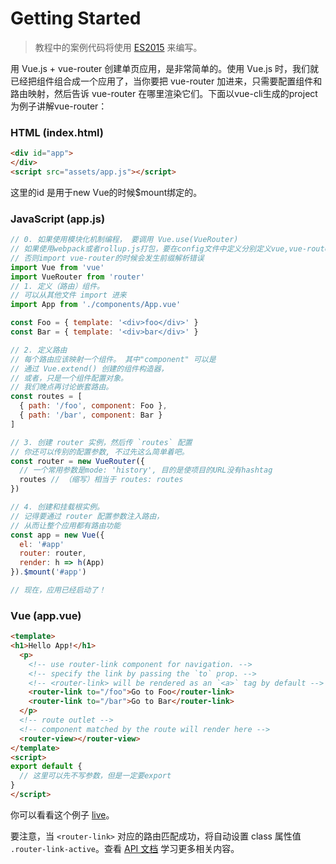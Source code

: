 # Getting Started

> 教程中的案例代码将使用 [ES2015](https://github.com/lukehoban/es6features) 来编写。

用 Vue.js + vue-router 创建单页应用，是非常简单的。使用 Vue.js 时，我们就已经把组件组合成一个应用了，当你要把 vue-router 加进来，只需要配置组件和路由映射，然后告诉 vue-router 在哪里渲染它们。下面以vue-cli生成的project为例子讲解vue-router：

### HTML (index.html)

``` html
<div id="app">
</div>
<script src="assets/app.js"></script>
```
这里的id 是用于new Vue的时候$mount绑定的。

### JavaScript (app.js)

``` js
// 0. 如果使用模块化机制编程， 要调用 Vue.use(VueRouter)
// 如果使用webpack或者rollup.js打包，要在config文件中定义分别定义vue,vue-router的alias为vue, router， 
// 否则import vue-router的时候会发生前缀解析错误
import Vue from 'vue'
import VueRouter from 'router'
// 1. 定义（路由）组件。
// 可以从其他文件 import 进来
import App from './components/App.vue'

const Foo = { template: '<div>foo</div>' }
const Bar = { template: '<div>bar</div>' }

// 2. 定义路由
// 每个路由应该映射一个组件。 其中"component" 可以是
// 通过 Vue.extend() 创建的组件构造器，
// 或者，只是一个组件配置对象。
// 我们晚点再讨论嵌套路由。
const routes = [
  { path: '/foo', component: Foo },
  { path: '/bar', component: Bar }
]

// 3. 创建 router 实例，然后传 `routes` 配置
// 你还可以传别的配置参数, 不过先这么简单着吧。
const router = new VueRouter({
  // 一个常用参数是mode: 'history', 目的是使项目的URL没有hashtag
  routes // （缩写）相当于 routes: routes
})

// 4. 创建和挂载根实例。
// 记得要通过 router 配置参数注入路由，
// 从而让整个应用都有路由功能
const app = new Vue({
  el: '#app'
  router: router,
  render: h => h(App)
}).$mount('#app')

// 现在，应用已经启动了！
```
### Vue (app.vue)

```  html
<template>
<h1>Hello App!</h1>
  <p>
    <!-- use router-link component for navigation. -->
    <!-- specify the link by passing the `to` prop. -->
    <!-- <router-link> will be rendered as an `<a>` tag by default -->
    <router-link to="/foo">Go to Foo</router-link>
    <router-link to="/bar">Go to Bar</router-link>
  </p>
  <!-- route outlet -->
  <!-- component matched by the route will render here -->
  <router-view></router-view>
</template>
<script>
export default {
  // 这里可以先不写参数，但是一定要export
}
</script>
```

你可以看看这个例子
[live](http://jsfiddle.net/yyx990803/xgrjzsup/)。

要注意，当 `<router-link>` 对应的路由匹配成功，将自动设置 class 属性值  `.router-link-active`。查看 [API 文档](../api/router-link.md) 学习更多相关内容。
